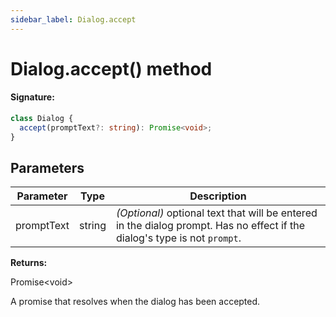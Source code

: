 ```yaml
---
sidebar_label: Dialog.accept
---
```


# Dialog.accept() method

#### Signature:

```typescript
class Dialog {
  accept(promptText?: string): Promise<void>;
}
```

## Parameters

| Parameter  | Type   | Description                                                                                                                               |
| ---------- | ------ | ----------------------------------------------------------------------------------------------------------------------------------------- |
| promptText | string | <i>(Optional)</i> optional text that will be entered in the dialog prompt. Has no effect if the dialog's type is not <code>prompt</code>. |

**Returns:**

Promise&lt;void&gt;

A promise that resolves when the dialog has been accepted.

